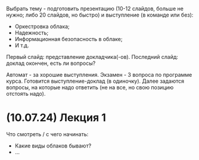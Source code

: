 Выбрать тему - подготовить презентацию (10-12 слайдов, больше не нужно; либо 20 слайдов, но быстро) и выступление (в команде или без):
- Оркестровка облака;
- Надежность;
- Информационная безопасность в облаке;
- И т.д.

Первый слайд: представление докладчика(-ов).
Последний слайд: доклад окончен, есть ли вопросы?

Автомат - за хорошие выступления.
Экзамен - 3 вопроса по программе курса. Готовится выступление-доклад (в одиночку). Далее задаются вопросы, на которые надо ответить (не на все, но свою позицию отстоять надо).
# (10.07.24) Лекция 1

Что смотреть / с чего начинать:
- Какие виды облаков бывают?
- ...

